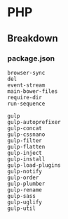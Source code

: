 # PHP 

## Breakdown

### package.json

    browser-sync
    del
    event-stream
    main-bower-files
    require-dir
    run-sequence

    gulp
    gulp-autoprefixer
    gulp-concat
    gulp-cssnano
    gulp-filter
    gulp-flatten
    gulp-inject
    gulp-install
    gulp-load-plugins
    gulp-notify
    gulp-order
    gulp-plumber
    gulp-rename
    gulp-sass
    gulp-uglify
    gulp-util
